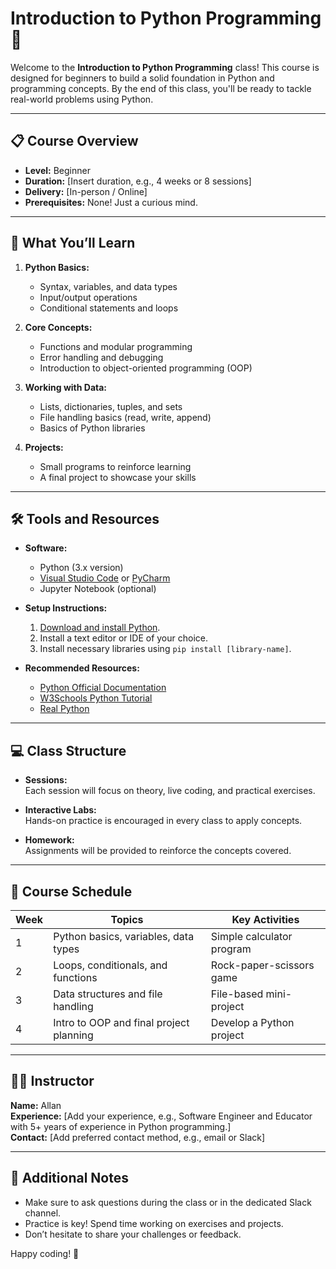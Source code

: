 # Introduction to Python Programming 🐍

Welcome to the **Introduction to Python Programming** class! This course is designed for beginners to build a solid foundation in Python and programming concepts. By the end of this class, you'll be ready to tackle real-world problems using Python.

---

## 📋 Course Overview

- **Level:** Beginner  
- **Duration:** [Insert duration, e.g., 4 weeks or 8 sessions]  
- **Delivery:** [In-person / Online]  
- **Prerequisites:** None! Just a curious mind.  

---

## 📖 What You’ll Learn

1. **Python Basics:**
   - Syntax, variables, and data types
   - Input/output operations
   - Conditional statements and loops

2. **Core Concepts:**
   - Functions and modular programming
   - Error handling and debugging
   - Introduction to object-oriented programming (OOP)

3. **Working with Data:**
   - Lists, dictionaries, tuples, and sets
   - File handling basics (read, write, append)
   - Basics of Python libraries

4. **Projects:**
   - Small programs to reinforce learning
   - A final project to showcase your skills

---

## 🛠️ Tools and Resources

- **Software:**  
  - Python (3.x version)  
  - [Visual Studio Code](https://code.visualstudio.com/) or [PyCharm](https://www.jetbrains.com/pycharm/)  
  - Jupyter Notebook (optional)

- **Setup Instructions:**  
  1. [Download and install Python](https://www.python.org/downloads/).  
  2. Install a text editor or IDE of your choice.  
  3. Install necessary libraries using `pip install [library-name]`.

- **Recommended Resources:**  
  - [Python Official Documentation](https://docs.python.org/3/)  
  - [W3Schools Python Tutorial](https://www.w3schools.com/python/)  
  - [Real Python](https://realpython.com/)

---

## 💻 Class Structure

- **Sessions:**  
  Each session will focus on theory, live coding, and practical exercises.  

- **Interactive Labs:**  
  Hands-on practice is encouraged in every class to apply concepts.

- **Homework:**  
  Assignments will be provided to reinforce the concepts covered.

---

## 📆 Course Schedule

| Week | Topics                                   | Key Activities              |
|------|-----------------------------------------|-----------------------------|
| 1    | Python basics, variables, data types    | Simple calculator program   |
| 2    | Loops, conditionals, and functions      | Rock-paper-scissors game    |
| 3    | Data structures and file handling       | File-based mini-project     |
| 4    | Intro to OOP and final project planning | Develop a Python project    |

---

## 🧑‍🏫 Instructor

**Name:** Allan  
**Experience:** [Add your experience, e.g., Software Engineer and Educator with 5+ years of experience in Python programming.]  
**Contact:** [Add preferred contact method, e.g., email or Slack]  

---

## 📝 Additional Notes

- Make sure to ask questions during the class or in the dedicated Slack channel.  
- Practice is key! Spend time working on exercises and projects.  
- Don’t hesitate to share your challenges or feedback.

Happy coding! 🚀
